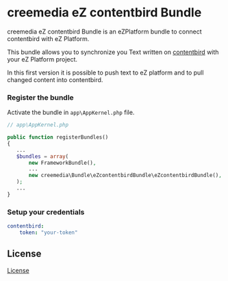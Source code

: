 # creemedia eZ contentbird Bundle

creemedia eZ contentbird Bundle is an eZPlatform bundle to connect contentbird with eZ Platform.

This bundle allows you to synchronize you Text written on [contentbird](http://contentbird.io/) with your eZ Platform project.

In this first version it is possible to push text to eZ platform and to pull changed content into contentbird.

### Register the bundle

Activate the bundle in `app\AppKernel.php` file.

```php
// app\AppKernel.php

public function registerBundles()
{
   ...
   $bundles = array(
       new FrameworkBundle(),
       ...
       new creemedia\Bundle\eZcontentbirdBundle\eZcontentbirdBundle(),
   );
   ...
}
```

### Setup your credentials

```yaml
contentbird:
    token: "your-token"
```

License
-------

[License](LICENSE)

